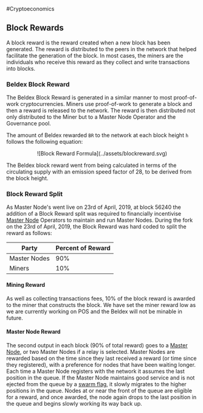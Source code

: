 #Cryptoeconomics

## Block Rewards

A block reward is the reward created when a new block has been generated. The reward is distributed to the peers in the network that helped facilitate the generation of the block. In most cases, the miners are the individuals who receive this reward as they collect and write transactions into blocks. 

### Beldex Block Reward
The Beldex Block Reward is generated in a similar manner to most proof-of-work cryptocurrencies. Miners use proof-of-work to generate a block and then a reward is released to the network. The reward is then distributed not only distributed to the Miner but to a Master Node Operator and the Governance pool.

The amount of Beldex rewarded `BR` to the network at each block height `h` follows the following equation:

<center>![Block Reward Formula](../assets/blockreward.svg)</center>

The Beldex block reward went from being calculated in terms of the circulating supply with an emission speed factor of 28, to be derived from the block height.

### Block Reward Split

As Master Node's went live on 23rd of April, 2019, at block 56240 the addition of a Block Reward split was required to financially incentivise [Master Node](../MasterNodes/MNOverview.md) Operators to maintain and run Master Nodes. During the fork on the 23rd of April, 2019, the Block Reward was hard coded to split the reward as follows:


|Party|Percent of Reward|
|------|-------|
|Master Nodes|90%|
|Miners|10%|

#### Mining Reward
As well as collecting transactions fees, 10% of the block reward is awarded to the miner that constructs the block. We have set the miner reward low as we are currently working on POS and the Beldex will not be minable in future.

#### Master Node Reward
The second output in each block (90% of total reward) goes to a [Master Node](../MasterNodes/MNOverview.md), or two Master Nodes if a relay is selected. Master Nodes are rewarded based on the time since they last received a reward (or time since they registered), with a preference for nodes that have been waiting longer. Each time a Master Node registers with the network it assumes the last position in the queue. If the Master Node maintains good service and is not ejected from the queue by a [swarm flag](../Advanced/SwarmFlagging.md), it slowly migrates to the higher positions in the queue. Nodes at or near the front of the queue are eligible for a reward, and once awarded, the node again drops to the last position in the queue and begins slowly working its way back up.
